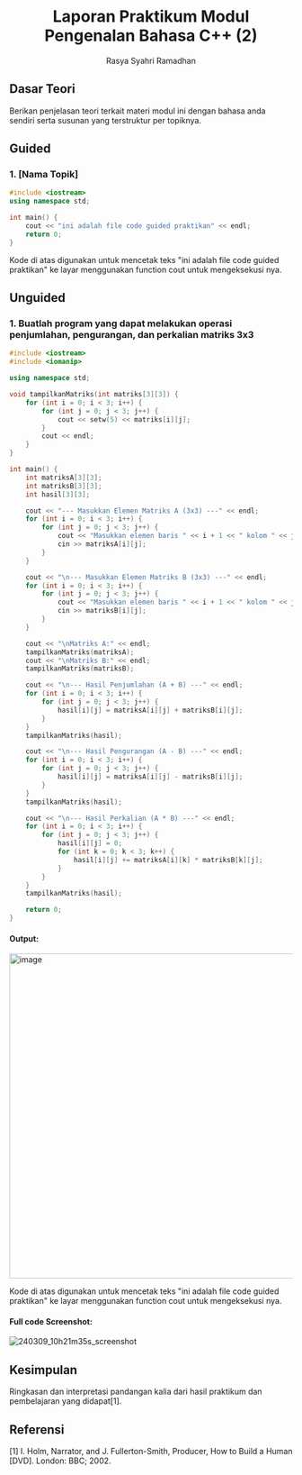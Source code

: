 # <h1 align="center">Laporan Praktikum Modul Pengenalan Bahasa C++ (2)</h1>
<p align="center">Rasya Syahri Ramadhan</p>

## Dasar Teori

Berikan penjelasan teori terkait materi modul ini dengan bahasa anda sendiri serta susunan yang terstruktur per topiknya.

## Guided 

### 1. [Nama Topik]

```C++
#include <iostream>
using namespace std;

int main() {
    cout << "ini adalah file code guided praktikan" << endl;
    return 0;
}
```
Kode di atas digunakan untuk mencetak teks "ini adalah file code guided praktikan" ke layar menggunakan function cout untuk mengeksekusi nya.

## Unguided 

### 1. Buatlah program yang dapat melakukan operasi penjumlahan, pengurangan, dan perkalian matriks 3x3 


```C++
#include <iostream>
#include <iomanip>

using namespace std;

void tampilkanMatriks(int matriks[3][3]) {
    for (int i = 0; i < 3; i++) {
        for (int j = 0; j < 3; j++) {
            cout << setw(5) << matriks[i][j];
        }
        cout << endl;
    }
}

int main() {
    int matriksA[3][3];
    int matriksB[3][3];
    int hasil[3][3];

    cout << "--- Masukkan Elemen Matriks A (3x3) ---" << endl;
    for (int i = 0; i < 3; i++) {
        for (int j = 0; j < 3; j++) {
            cout << "Masukkan elemen baris " << i + 1 << " kolom " << j + 1 << ": ";
            cin >> matriksA[i][j];
        }
    }

    cout << "\n--- Masukkan Elemen Matriks B (3x3) ---" << endl;
    for (int i = 0; i < 3; i++) {
        for (int j = 0; j < 3; j++) {
            cout << "Masukkan elemen baris " << i + 1 << " kolom " << j + 1 << ": ";
            cin >> matriksB[i][j];
        }
    }

    cout << "\nMatriks A:" << endl;
    tampilkanMatriks(matriksA);
    cout << "\nMatriks B:" << endl;
    tampilkanMatriks(matriksB);

    cout << "\n--- Hasil Penjumlahan (A + B) ---" << endl;
    for (int i = 0; i < 3; i++) {
        for (int j = 0; j < 3; j++) {
            hasil[i][j] = matriksA[i][j] + matriksB[i][j];
        }
    }
    tampilkanMatriks(hasil);

    cout << "\n--- Hasil Pengurangan (A - B) ---" << endl;
    for (int i = 0; i < 3; i++) {
        for (int j = 0; j < 3; j++) {
            hasil[i][j] = matriksA[i][j] - matriksB[i][j];
        }
    }
    tampilkanMatriks(hasil);

    cout << "\n--- Hasil Perkalian (A * B) ---" << endl;
    for (int i = 0; i < 3; i++) {
        for (int j = 0; j < 3; j++) {
            hasil[i][j] = 0;
            for (int k = 0; k < 3; k++) {
                hasil[i][j] += matriksA[i][k] * matriksB[k][j];
            }
        }
    }
    tampilkanMatriks(hasil);

    return 0;
}
```
#### Output:
<img width="941" height="577" alt="image" src="https://github.com/user-attachments/assets/c4b41e12-1d5b-4b82-99b1-dad8ba43f6f6" />

Kode di atas digunakan untuk mencetak teks "ini adalah file code guided praktikan" ke layar menggunakan function cout untuk mengeksekusi nya.

#### Full code Screenshot:
![240309_10h21m35s_screenshot](https://github.com/suxeno/Struktur-Data-Assignment/assets/111122086/41e9641c-ad4e-4e50-9ca4-a0215e336b04)


## Kesimpulan
Ringkasan dan interpretasi pandangan kalia dari hasil praktikum dan pembelajaran yang didapat[1].

## Referensi
[1] I. Holm, Narrator, and J. Fullerton-Smith, Producer, How to Build a Human [DVD]. London: BBC; 2002.
